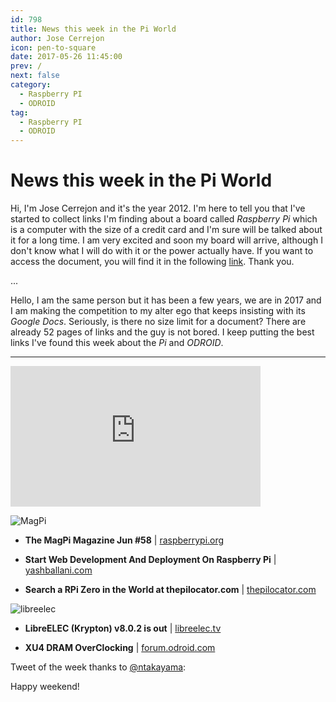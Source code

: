 ```yaml
---
id: 798
title: News this week in the Pi World
author: Jose Cerrejon
icon: pen-to-square
date: 2017-05-26 11:45:00
prev: /
next: false
category:
  - Raspberry PI
  - ODROID
tag:
  - Raspberry PI
  - ODROID
---
```


# News this week in the Pi World

Hi, I'm Jose Cerrejon and it's the year 2012. I'm here to tell you that I've started to collect links I'm finding about a board called *Raspberry Pi* which is a computer with the size of a credit card and I'm sure will be talked about it for a long time. I am very excited and soon my board will arrive, although I don't know what I will do with it or the power actually have. If you want to access the document, you will find it in the following [link](http://goo.gl/Iwhbq). Thank you.

...

Hello, I am the same person but it has been a few years, we are in 2017 and I am making the competition to my alter ego that keeps insisting with its *Google Docs*. Seriously, is there no size limit for a document? There are already 52 pages of links and the guy is not bored. I keep putting the best links I've found this week about the *Pi* and *ODROID*.

- - -
<iframe width="400" height="225" src="https://www.youtube.com/embed/-Fc2Kmc2p68?rel=0" frameborder="0" allowfullscreen></iframe>

![MagPi](/images/2017/05/magpi_jun2k17.png)

* **The MagPi Magazine Jun #58** | [raspberrypi.org](https://www.raspberrypi.org/magpi/issues/58/)

* **Start Web Development And Deployment On Raspberry Pi** | [yashballani.com](https://yashballani.com/blog/start-web-development-and-deployment-on-raspberry-pi)

* **Search a RPi Zero in the World at thepilocator.com** | [thepilocator.com](http://www.thepilocator.com/)

![libreelec](/images/2017/05/libreelec.png)

* **LibreELEC (Krypton) v8.0.2 is out** | [libreelec.tv](https://libreelec.tv/2017/05/libreelec-krypton-v8-0-2-mr/)

* **XU4 DRAM OverClocking** | [forum.odroid.com](https://forum.odroid.com/viewtopic.php?f=93&t=27117)

Tweet of the week thanks to [@ntakayama](https://twitter.com/ntakayama):




Happy weekend!